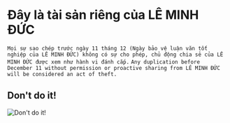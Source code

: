 # Đây là tài sản riêng của LÊ MINH ĐỨC
```Mọi sự sao chép trước ngày 11 tháng 12 (Ngày bảo vệ luận văn tốt nghiệp của LÊ MINH ĐỨC) không có sự cho phép, chủ động chia sẻ của LÊ MINH ĐỨC được xem như hành vi đánh cắp.```
```Any duplication before December 11 without permission or proactive sharing from LÊ MINH ĐỨC will be considered an act of theft.```
## Don't do it!

![Don't do it!](https://vida.id/hubfs/Perbedaan%20Hacker%20dan%20Cracker.jpg "Don't do this!")